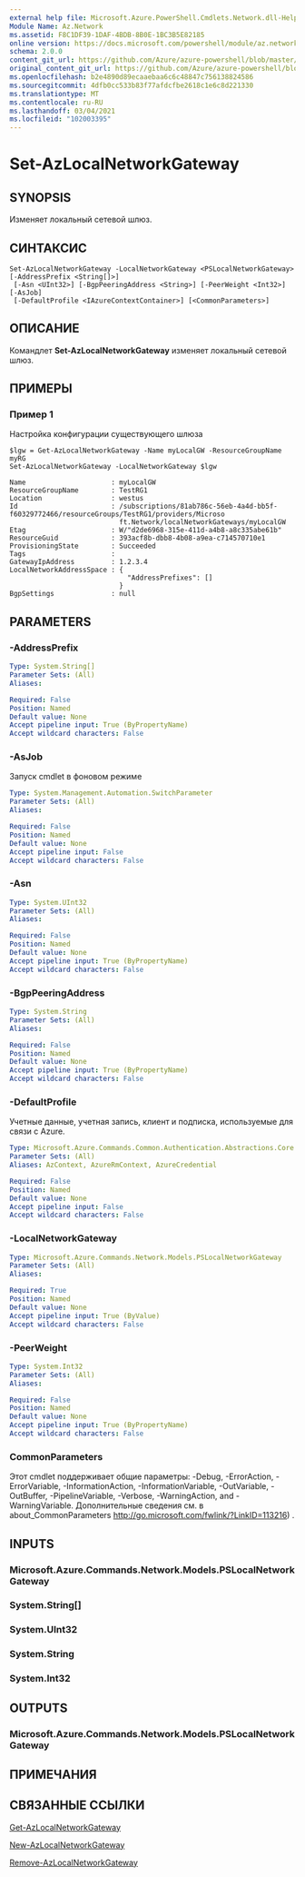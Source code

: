 ```yaml
---
external help file: Microsoft.Azure.PowerShell.Cmdlets.Network.dll-Help.xml
Module Name: Az.Network
ms.assetid: F8C1DF39-1DAF-4BDB-8B0E-1BC3B5E82185
online version: https://docs.microsoft.com/powershell/module/az.network/set-azlocalnetworkgateway
schema: 2.0.0
content_git_url: https://github.com/Azure/azure-powershell/blob/master/src/Network/Network/help/Set-AzLocalNetworkGateway.md
original_content_git_url: https://github.com/Azure/azure-powershell/blob/master/src/Network/Network/help/Set-AzLocalNetworkGateway.md
ms.openlocfilehash: b2e4890d89ecaaebaa6c6c48847c756138824586
ms.sourcegitcommit: 4dfb0cc533b83f77afdcfbe2618c1e6c8d221330
ms.translationtype: MT
ms.contentlocale: ru-RU
ms.lasthandoff: 03/04/2021
ms.locfileid: "102003395"
---
```

# Set-AzLocalNetworkGateway

## SYNOPSIS
Изменяет локальный сетевой шлюз.

## СИНТАКСИС

```
Set-AzLocalNetworkGateway -LocalNetworkGateway <PSLocalNetworkGateway> [-AddressPrefix <String[]>]
 [-Asn <UInt32>] [-BgpPeeringAddress <String>] [-PeerWeight <Int32>] [-AsJob]
 [-DefaultProfile <IAzureContextContainer>] [<CommonParameters>]
```

## ОПИСАНИЕ
Командлет **Set-AzLocalNetworkGateway** изменяет локальный сетевой шлюз.

## ПРИМЕРЫ

### Пример 1
Настройка конфигурации существующего шлюза


```
$lgw = Get-AzLocalNetworkGateway -Name myLocalGW -ResourceGroupName myRG
Set-AzLocalNetworkGateway -LocalNetworkGateway $lgw

Name                     : myLocalGW
ResourceGroupName        : TestRG1
Location                 : westus
Id                       : /subscriptions/81ab786c-56eb-4a4d-bb5f-f60329772466/resourceGroups/TestRG1/providers/Microso
                           ft.Network/localNetworkGateways/myLocalGW
Etag                     : W/"d2de6968-315e-411d-a4b8-a8c335abe61b"
ResourceGuid             : 393acf8b-dbb8-4b08-a9ea-c714570710e1
ProvisioningState        : Succeeded
Tags                     :
GatewayIpAddress         : 1.2.3.4
LocalNetworkAddressSpace : {
                             "AddressPrefixes": []
                           }
BgpSettings              : null
```

## PARAMETERS

### -AddressPrefix
```yaml
Type: System.String[]
Parameter Sets: (All)
Aliases:

Required: False
Position: Named
Default value: None
Accept pipeline input: True (ByPropertyName)
Accept wildcard characters: False
```

### -AsJob
Запуск cmdlet в фоновом режиме

```yaml
Type: System.Management.Automation.SwitchParameter
Parameter Sets: (All)
Aliases:

Required: False
Position: Named
Default value: None
Accept pipeline input: False
Accept wildcard characters: False
```

### -Asn
```yaml
Type: System.UInt32
Parameter Sets: (All)
Aliases:

Required: False
Position: Named
Default value: None
Accept pipeline input: True (ByPropertyName)
Accept wildcard characters: False
```

### -BgpPeeringAddress
```yaml
Type: System.String
Parameter Sets: (All)
Aliases:

Required: False
Position: Named
Default value: None
Accept pipeline input: True (ByPropertyName)
Accept wildcard characters: False
```

### -DefaultProfile
Учетные данные, учетная запись, клиент и подписка, используемые для связи с Azure.

```yaml
Type: Microsoft.Azure.Commands.Common.Authentication.Abstractions.Core.IAzureContextContainer
Parameter Sets: (All)
Aliases: AzContext, AzureRmContext, AzureCredential

Required: False
Position: Named
Default value: None
Accept pipeline input: False
Accept wildcard characters: False
```

### -LocalNetworkGateway
```yaml
Type: Microsoft.Azure.Commands.Network.Models.PSLocalNetworkGateway
Parameter Sets: (All)
Aliases:

Required: True
Position: Named
Default value: None
Accept pipeline input: True (ByValue)
Accept wildcard characters: False
```

### -PeerWeight
```yaml
Type: System.Int32
Parameter Sets: (All)
Aliases:

Required: False
Position: Named
Default value: None
Accept pipeline input: True (ByPropertyName)
Accept wildcard characters: False
```

### CommonParameters
Этот cmdlet поддерживает общие параметры: -Debug, -ErrorAction, -ErrorVariable, -InformationAction, -InformationVariable, -OutVariable, -OutBuffer, -PipelineVariable, -Verbose, -WarningAction, and -WarningVariable. Дополнительные сведения см. в about_CommonParameters http://go.microsoft.com/fwlink/?LinkID=113216) .

## INPUTS

### Microsoft.Azure.Commands.Network.Models.PSLocalNetworkGateway

### System.String[]

### System.UInt32

### System.String

### System.Int32

## OUTPUTS

### Microsoft.Azure.Commands.Network.Models.PSLocalNetworkGateway

## ПРИМЕЧАНИЯ

## СВЯЗАННЫЕ ССЫЛКИ

[Get-AzLocalNetworkGateway](./Get-AzLocalNetworkGateway.md)

[New-AzLocalNetworkGateway](./New-AzLocalNetworkGateway.md)

[Remove-AzLocalNetworkGateway](./Remove-AzLocalNetworkGateway.md)
